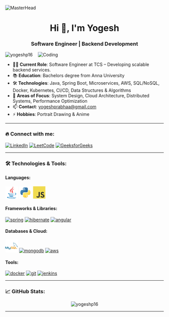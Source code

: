 ![MasterHead](https://user-images.githubusercontent.com/95478989/198955082-6e78ebb5-e1e4-49f9-8d32-6e5af3984dcd.gif)

<h1 align="center">Hi 👋, I'm Yogesh </h1>
<h3 align="center">Software Engineer | Backend Development </h3>
<img align="right" alt="Coding" width="400" src="https://www.lambdatest.com/resources/images/news24.gif">

<p align="left">
  <img src="https://komarev.com/ghpvc/?username=yogeshp16&label=Profile%20views&color=0e75b6&style=flat" alt="yogeshp16" />
</p>

- 👨‍💻 **Current Role**: Software Engineer at TCS – Developing scalable backend services.
- 📚 **Education**: Bachelors degree from Anna University
- 🛠️ **Technologies**: Java, Spring Boot, Microservices, AWS, SQL/NoSQL, Docker, Kubernetes, CI/CD, Data Structures & Algorithms
- 🔭 **Areas of Focus**: System Design, Cloud Architecture, Distributed Systems, Performance Optimization
- 📫 **Contact**: yogeshprabhaa@gmail.com
- ⚡ **Hobbies**: Portrait Drawing & Anime

---

### 🔥 **Connect with me:**
<p align="left">
  <a href="https://www.linkedin.com/in/yogesh-prabhakaran-ba1635229/" target="_blank"><img align="center" src="https://img.shields.io/badge/LinkedIn-blue?style=flat&logo=linkedin&logoColor=white" alt="LinkedIn" height="30"/></a>
  <a href="https://www.leetcode.com/yogesh166" target="_blank"><img align="center" src="https://img.shields.io/badge/LeetCode-FFA116?style=flat&logo=leetcode&logoColor=black" alt="LeetCode" height="30"/></a>
  <a href="https://auth.geeksforgeeks.org/user/yogeshn5ac" target="_blank"><img align="center" src="https://img.shields.io/badge/GeeksforGeeks-5F3F29?style=flat&logo=geeksforgeeks&logoColor=white" alt="GeeksforGeeks" height="30"/></a>
</p>

---

### 🛠️ **Technologies & Tools:**

#### **Languages:**
<a href="https://www.java.com" target="_blank"><img src="https://raw.githubusercontent.com/devicons/devicon/master/icons/java/java-original.svg" alt="java" width="40" height="40"/></a>
<a href="https://www.python.org" target="_blank"><img src="https://raw.githubusercontent.com/devicons/devicon/master/icons/python/python-original.svg" alt="python" width="40" height="40"/></a>
<a href="https://www.javascript.com/" target="_blank"><img src="https://raw.githubusercontent.com/devicons/devicon/master/icons/javascript/javascript-original.svg" alt="javascript" width="40" height="40"/></a>

#### **Frameworks & Libraries:**
<a href="https://spring.io/" target="_blank"><img src="https://www.vectorlogo.zone/logos/springio/springio-icon.svg" alt="spring" width="40" height="40"/></a>
<a href="https://www.hibernate.org/" target="_blank"><img src="https://www.hibernate.org/images/hibernate-logo.svg" alt="hibernate" width="40" height="40"/></a>
<a href="https://angular.io/" target="_blank"><img src="https://angular.io/assets/images/logos/angular/angular.svg" alt="angular" width="40" height="40"/></a>

#### **Databases & Cloud:**
<a href="https://www.mysql.com/" target="_blank"><img src="https://raw.githubusercontent.com/devicons/devicon/master/icons/mysql/mysql-original-wordmark.svg" alt="mysql" width="40" height="40"/></a>
<a href="https://www.mongodb.com/" target="_blank"><img src="https://www.vectorlogo.zone/logos/mongodb/mongodb-icon.svg" alt="mongodb" width="40" height="40"/></a>
<a href="https://aws.amazon.com/" target="_blank"><img src="https://upload.wikimedia.org/wikipedia/commons/a/a9/Amazon_Web_Services_Logo.svg" alt="aws" width="40" height="40"/></a>

#### **Tools:**
<a href="https://www.docker.com/" target="_blank"><img src="https://www.vectorlogo.zone/logos/docker/docker-icon.svg" alt="docker" width="40" height="40"/></a>
<a href="https://git-scm.com/" target="_blank"><img src="https://www.vectorlogo.zone/logos/git-scm/git-scm-icon.svg" alt="git" width="40" height="40"/></a>
<a href="https://www.jenkins.io/" target="_blank"><img src="https://upload.wikimedia.org/wikipedia/commons/5/5b/Jenkins_logo.svg" alt="jenkins" width="40" height="40"/></a>

---

### 📈 **GitHub Stats:**


<p align="center">
  <img src="https://github-readme-streak-stats.herokuapp.com/?user=yogeshp16&" alt="yogeshp16" />
</p>

---


